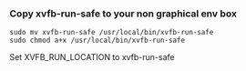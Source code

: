 ### Copy xvfb-run-safe to your non graphical env box

```
sudo mv xvfb-run-safe /usr/local/bin/xvfb-run-safe
sudo chmod a+x /usr/local/bin/xvfb-run-safe
```

Set XVFB_RUN_LOCATION to xvfb-run-safe